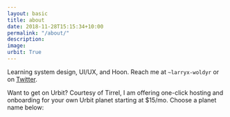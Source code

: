 ```yaml
---
layout: basic
title: about
date: 2018-11-28T15:15:34+10:00
permalink: "/about/"
description:
image:
urbit: True
---
```


Learning system design, UI/UX, and Hoon. Reach me at `~larryx-woldyr` or on [Twitter](https://twitter.com/ajlamarc/).

Want to get on Urbit? Courtesy of Tirrel, I am offering one-click hosting and onboarding
for your own Urbit planet starting at $15/mo. Choose a planet name below:
